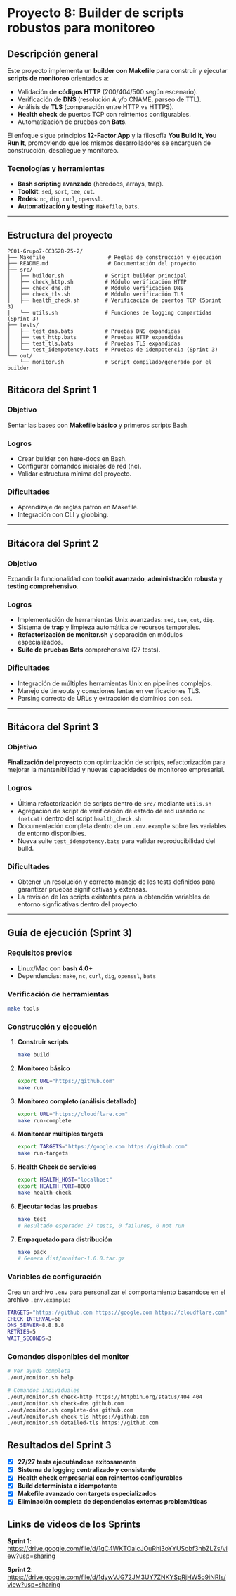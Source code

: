 # Proyecto 8: Builder de scripts robustos para monitoreo

## Descripción general
Este proyecto implementa un **builder con Makefile** para construir y ejecutar **scripts de monitoreo** orientados a:
- Validación de **códigos HTTP** (200/404/500 según escenario).
- Verificación de **DNS** (resolución A y/o CNAME, parseo de TTL).
- Análisis de **TLS** (comparación entre HTTP vs HTTPS).
- **Health check** de puertos TCP con reintentos configurables.
- Automatización de pruebas con **Bats**.

El enfoque sigue principios **12-Factor App** y la filosofía **You Build It, You Run It**, promoviendo que los mismos desarrolladores se encarguen de construcción, despliegue y monitoreo.

### Tecnologías y herramientas
- **Bash scripting avanzado** (heredocs, arrays, trap).
- **Toolkit**: `sed`, `sort`, `tee`, `cut`.
- **Redes**: `nc`, `dig`, `curl`, `openssl`.
- **Automatización y testing**: `Makefile`, `bats`.

---

## Estructura del proyecto
```text
PC01-Grupo7-CC3S2B-25-2/
├── Makefile                    # Reglas de construcción y ejecución
├── README.md                   # Documentación del proyecto
├── src/
│   ├── builder.sh             # Script builder principal
│   ├── check_http.sh          # Módulo verificación HTTP
│   ├── check_dns.sh           # Módulo verificación DNS
│   ├── check_tls.sh           # Módulo verificación TLS
│   ├── health_check.sh        # Verificación de puertos TCP (Sprint 3)
│   └── utils.sh               # Funciones de logging compartidas (Sprint 3)
├── tests/
│   ├── test_dns.bats          # Pruebas DNS expandidas
│   ├── test_http.bats         # Pruebas HTTP expandidas
│   ├── test_tls.bats          # Pruebas TLS expandidas
│   └── test_idempotency.bats  # Pruebas de idempotencia (Sprint 3)
└── out/
    └── monitor.sh             # Script compilado/generado por el builder
```

## Bitácora del Sprint 1

### Objetivo
Sentar las bases con **Makefile básico** y primeros scripts Bash.

### Logros
- Crear builder con here-docs en Bash.
- Configurar comandos iniciales de red (nc).
- Validar estructura mínima del proyecto.

### Dificultades
- Aprendizaje de reglas patrón en Makefile.
- Integración con CLI y globbing.

---

## Bitácora del Sprint 2

### Objetivo
Expandir la funcionalidad con **toolkit avanzado**, **administración robusta** y **testing comprehensivo**.

### Logros
- Implementación de herramientas Unix avanzadas: `sed`, `tee`, `cut`, `dig`.
- Sistema de **trap** y limpieza automática de recursos temporales.
- **Refactorización de monitor.sh** y separación en módulos especializados.
- **Suite de pruebas Bats** comprehensiva (27 tests).

### Dificultades
- Integración de múltiples herramientas Unix en pipelines complejos.
- Manejo de timeouts y conexiones lentas en verificaciones TLS.
- Parsing correcto de URLs y extracción de dominios con `sed`.

---

## Bitácora del Sprint 3

### Objetivo
**Finalización del proyecto** con optimización de scripts, refactorización para mejorar la mantenibilidad y nuevas capacidades de monitoreo empresarial.

### Logros
- Última refactorización de scripts dentro de `src/` mediante `utils.sh`
- Agregación de script de verificación de estado de red usando `nc (netcat)` dentro del script `health_check.sh`
- Documentación completa dentro de un `.env.example` sobre las variables de entorno disponibles.
- Nueva suite `test_idempotency.bats` para validar reproducibilidad del build.

### Dificultades
- Obtener un resolución y correcto manejo de los tests definidos para garantizar pruebas significativas y extensas.
- La revisión de los scripts existentes para la obtención variables de entorno signficativas dentro del proyecto.

---

## Guía de ejecución (Sprint 3)

### Requisitos previos
- Linux/Mac con **bash 4.0+**
- Dependencias: `make`, `nc`, `curl`, `dig`, `openssl`, `bats`

### Verificación de herramientas
```bash
make tools
```

### Construcción y ejecución

1. **Construir scripts**
   ```bash
   make build
   ```

2. **Monitoreo básico**
   ```bash
   export URL="https://github.com"
   make run
   ```

3. **Monitoreo completo (análisis detallado)**
   ```bash
   export URL="https://cloudflare.com"
   make run-complete
   ```

4. **Monitorear múltiples targets**
   ```bash
   export TARGETS="https://google.com https://github.com"
   make run-targets
   ```

5. **Health Check de servicios**
   ```bash
   export HEALTH_HOST="localhost"
   export HEALTH_PORT=8080
   make health-check
   ```

6. **Ejecutar todas las pruebas**
   ```bash
   make test
   # Resultado esperado: 27 tests, 0 failures, 0 not run
   ```

7. **Empaquetado para distribución**
   ```bash
   make pack
   # Genera dist/monitor-1.0.0.tar.gz
   ```

### Variables de configuración
Crea un archivo `.env` para personalizar el comportamiento basandose en el archivo `.env.example`:
```bash
TARGETS="https://github.com https://google.com https://cloudflare.com"
CHECK_INTERVAL=60
DNS_SERVER=8.8.8.8
RETRIES=5
WAIT_SECONDS=3
```

### Comandos disponibles del monitor
```bash
# Ver ayuda completa
./out/monitor.sh help

# Comandos individuales
./out/monitor.sh check-http https://httpbin.org/status/404 404
./out/monitor.sh check-dns github.com
./out/monitor.sh complete-dns github.com
./out/monitor.sh check-tls https://github.com
./out/monitor.sh detailed-tls https://github.com
```

## Resultados del Sprint 3

- [x] **27/27 tests ejecutándose exitosamente**
- [x] **Sistema de logging centralizado y consistente**
- [x] **Health check empresarial con reintentos configurables**
- [x] **Build determinista e idempotente**
- [x] **Makefile avanzado con targets especializados**
- [x] **Eliminación completa de dependencias externas problemáticas**

## Links de videos de los Sprints

**Sprint 1**: https://drive.google.com/file/d/1qC4WKTOaIcJOuRhj3oYYUSobf3hbZLZs/view?usp=sharing

**Sprint 2**: https://drive.google.com/file/d/1dywVJG72JM3UY7ZNKYSpRjHW5o9iNRIs/view?usp=sharing
